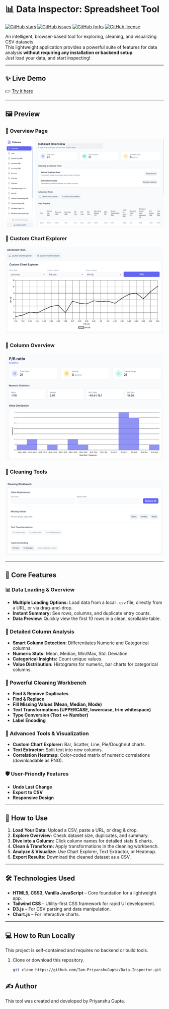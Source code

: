 # 📊 Data Inspector: Spreadsheet Tool

[![GitHub stars](https://img.shields.io/github/stars/Iam-PriyanshuGupta/Data-Inspector?style=social)](https://github.com/Iam-PriyanshuGupta/Data-Inspector/stargazers)
[![GitHub issues](https://img.shields.io/github/issues/Iam-PriyanshuGupta/Data-Inspector)](https://github.com/Iam-PriyanshuGupta/Data-Inspector/issues)
[![GitHub forks](https://img.shields.io/github/forks/Iam-PriyanshuGupta/Data-Inspector?style=social)](https://github.com/Iam-PriyanshuGupta/Data-Inspector/network/members)
[![GitHub license](https://img.shields.io/github/license/Iam-PriyanshuGupta/Data-Inspector)](https://github.com/Iam-PriyanshuGupta/Data-Inspector/blob/main/LICENSE)

An intelligent, browser-based tool for exploring, cleaning, and visualizing CSV datasets.  
This lightweight application provides a powerful suite of features for data analysis **without requiring any installation or backend setup**.  
Just load your data, and start inspecting!

---

## ✨ Live Demo
👉 [Try it here](https://iam-priyanshugupta.github.io/Data-Inspector/)

---

## 🖼️ Preview

### 🔹 Overview Page
![Overview Screenshot](images/preview1.png)

### 🔹 Custom Chart Explorer
![Custom Chart Screenshot](images/preview2.png)

### 🔹 Column Overview
![Column Overview Screenshot](images/preview3.png)

### 🔹 Cleaning Tools
![Cleaning Tools Screenshot](images/preview4.png) 

---

## 🔑 Core Features

### 📊 Data Loading & Overview
- **Multiple Loading Options:** Load data from a local `.csv` file, directly from a URL, or via drag-and-drop.  
- **Instant Summary:** See rows, columns, and duplicate entry counts.  
- **Data Preview:** Quickly view the first 10 rows in a clean, scrollable table.  

### 🔬 Detailed Column Analysis
- **Smart Column Detection:** Differentiates Numeric and Categorical columns.  
- **Numeric Stats:** Mean, Median, Min/Max, Std. Deviation.  
- **Categorical Insights:** Count unique values.  
- **Value Distribution:** Histograms for numeric, bar charts for categorical columns.  

### 🧹 Powerful Cleaning Workbench
- **Find & Remove Duplicates**  
- **Find & Replace**  
- **Fill Missing Values (Mean, Median, Mode)**  
- **Text Transformations (UPPERCASE, lowercase, trim whitespace)**  
- **Type Conversion (Text ↔ Number)**  
- **Label Encoding**  

### 🚀 Advanced Tools & Visualization
- **Custom Chart Explorer:** Bar, Scatter, Line, Pie/Doughnut charts.  
- **Text Extractor:** Split text into new columns.  
- **Correlation Heatmap:** Color-coded matrix of numeric correlations (downloadable as PNG).  

### 🛡️ User-Friendly Features
- **Undo Last Change**  
- **Export to CSV**  
- **Responsive Design**  

---

## 🚀 How to Use
1. **Load Your Data:** Upload a CSV, paste a URL, or drag & drop.  
2. **Explore Overview:** Check dataset size, duplicates, and summary.  
3. **Dive into a Column:** Click column names for detailed stats & charts.  
4. **Clean & Transform:** Apply transformations in the cleaning workbench.  
5. **Analyze & Visualize:** Use Chart Explorer, Text Extractor, or Heatmap.  
6. **Export Results:** Download the cleaned dataset as a CSV.  

---

## 🛠️ Technologies Used
- **HTML5, CSS3, Vanilla JavaScript** – Core foundation for a lightweight app.  
- **Tailwind CSS** – Utility-first CSS framework for rapid UI development.  
- **D3.js** – For CSV parsing and data manipulation.  
- **Chart.js** – For interactive charts.  

---

## 💻 How to Run Locally
This project is self-contained and requires no backend or build tools.  

1. Clone or download this repository.  
   ```bash
   git clone https://github.com/Iam-PriyanshuGupta/Data-Inspector.git

## ✍️ Author
This tool was created and developed by Priyanshu Gupta.
